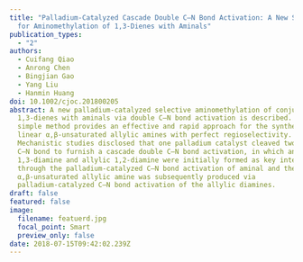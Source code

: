```yaml
---
title: "Palladium-Catalyzed Cascade Double C—N Bond Activation: A New Strategy
  for Aminomethylation of 1,3-Dienes with Aminals"
publication_types:
  - "2"
authors:
  - Cuifang Qiao
  - Anrong Chen
  - Bingjian Gao
  - Yang Liu
  - Hanmin Huang
doi: 10.1002/cjoc.201800205
abstract: A new palladium-catalyzed selective aminomethylation of conjugated
  1,3-dienes with aminals via double C—N bond activation is described. This
  simple method provides an effective and rapid approach for the synthesis of
  linear α,β-unsaturated allylic amines with perfect regioselectivity.
  Mechanistic studies disclosed that one palladium catalyst cleaved two distinct
  C—N bond to furnish a cascade double C—N bond activation, in which an allylic
  1,3-diamine and allylic 1,2-diamine were initially formed as key intermediates
  through the palladium-catalyzed C—N bond activation of aminal and the
  α,β-unsaturated allylic amine was subsequently produced via
  palladium-catalyzed C—N bond activation of the allylic diamines.
draft: false
featured: false
image:
  filename: featuerd.jpg
  focal_point: Smart
  preview_only: false
date: 2018-07-15T09:42:02.239Z
---
```

